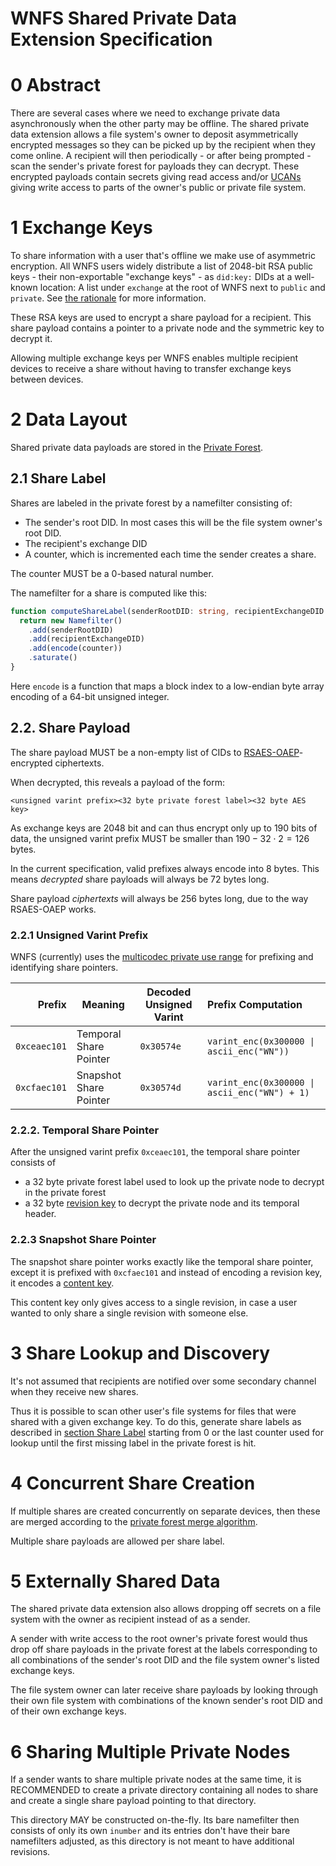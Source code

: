 # WNFS Shared Private Data Extension Specification

# 0 Abstract

There are several cases where we need to exchange private data asynchronously when the other party may be offline.
The shared private data extension allows a file system's owner to deposit asymmetrically encrypted messages so they can be picked up by the recipient when they come online.
A recipient will then periodically - or after being prompted - scan the sender's private forest for payloads they can decrypt.
These encrypted payloads contain secrets giving read access and/or [UCANs](https://ucan.xyz) giving write access to parts of the owner's public or private file system.

# 1 Exchange Keys

To share information with a user that's offline we make use of asymmetric encryption. All WNFS users widely distribute a list of 2048-bit RSA public keys - their non-exportable "exchange keys" - as `did:key:` DIDs at a well-known location: A list under `exchange` at the root of WNFS next to `public` and `private`. See [the rationale](/rationale/shared-private-data.md#exchange-key-location) for more information.

These RSA keys are used to encrypt a share payload for a recipient. This share payload contains a pointer to a private node and the symmetric key to decrypt it.

Allowing multiple exchange keys per WNFS enables multiple recipient devices to receive a share without having to transfer exchange keys between devices.

# 2 Data Layout

Shared private data payloads are stored in the [Private Forest](/spec/private-wnfs.md#21-ciphertext-blocks).

## 2.1 Share Label

Shares are labeled in the private forest by a namefilter consisting of:
- The sender's root DID. In most cases this will be the file system owner's root DID.
- The recipient's exchange DID
- A counter, which is incremented each time the sender creates a share.

The counter MUST be a 0-based natural number.

The namefilter for a share is computed like this:

```ts
function computeShareLabel(senderRootDID: string, recipientExchangeDID: string, counter: number) {
  return new Namefilter()
    .add(senderRootDID)
    .add(recipientExchangeDID)
    .add(encode(counter))
    .saturate()
}
```

Here `encode` is a function that maps a block index to a low-endian byte array encoding of a 64-bit unsigned integer.

## 2.2. Share Payload

The share payload MUST be a non-empty list of CIDs to [RSAES-OAEP](https://datatracker.ietf.org/doc/html/rfc3447#section-7.1)-encrypted ciphertexts.

When decrypted, this reveals a payload of the form:

`<unsigned varint prefix><32 byte private forest label><32 byte AES key>`

As exchange keys are 2048 bit and can thus encrypt only up to 190 bits of data, the unsigned varint prefix MUST be smaller than $190 - 32 \cdot 2 = 126$ bytes.

In the current specification, valid prefixes always encode into 8 bytes. This means *decrypted* share payloads will always be 72 bytes long.

Share payload *ciphertexts* will always be 256 bytes long, due to the way RSAES-OAEP works.

### 2.2.1 Unsigned Varint Prefix

WNFS (currently) uses the [multicodec private use range](https://github.com/multiformats/multicodec/#private-use-area) for prefixing and identifying share pointers.

| Prefix | Meaning | Decoded Unsigned Varint | Prefix Computation |
|-------:|---------|-------------------------|:-------------------|
| `0xceaec101` | Temporal Share Pointer | `0x30574e` | `varint_enc(0x300000 \| ascii_enc("WN"))` |
| `0xcfaec101` | Snapshot Share Pointer | `0x30574d` | `varint_enc(0x300000 \| ascii_enc("WN") + 1)` |

### 2.2.2. Temporal Share Pointer

After the unsigned varint prefix `0xceaec101`, the temporal share pointer consists of
- a 32 byte private forest label used to look up the private node to decrypt in the private forest
- a 32 byte [revision key](/spec/private-wnfs.md#3161-revision-key) to decrypt the private node and its temporal header.

### 2.2.3 Snapshot Share Pointer

The snapshot share pointer works exactly like the temporal share pointer, except it is prefixed with `0xcfaec101` and instead of encoding a revision key, it encodes a [content key](/spec/private-wnfs.md#3162-content-key).

This content key only gives access to a single revision, in case a user wanted to only share a single revision with someone else.

# 3 Share Lookup and Discovery

It's not assumed that recipients are notified over some secondary channel when they receive new shares.

Thus it is possible to scan other user's file systems for files that were shared with a given exchange key. To do this, generate share labels as described in [section Share Label](#21-share-label) starting from 0 or the last counter used for lookup until the first missing label in the private forest is hit.

# 4 Concurrent Share Creation

If multiple shares are created concurrently on separate devices, then these are merged according to the [private forest merge algorithm](/spec/private-wnfs.md#45-merge).

Multiple share payloads are allowed per share label.

# 5 Externally Shared Data

The shared private data extension also allows dropping off secrets on a file system with the owner as recipient instead of as a sender.

A sender with write access to the root owner's private forest would thus drop off share payloads in the private forest at the labels corresponding to all combinations of the sender's root DID and the file system owner's listed exchange keys.

The file system owner can later receive share payloads by looking through their own file system with combinations of the known sender's root DID and of their own exchange keys.

# 6 Sharing Multiple Private Nodes

If a sender wants to share multiple private nodes at the same time, it is RECOMMENDED to create a private directory containing all nodes to share and create a single share payload pointing to that directory.

This directory MAY be constructed on-the-fly. Its bare namefilter then consists of only its own `inumber` and its entries don't have their bare namefilters adjusted, as this directory is not meant to have additional revisions.
